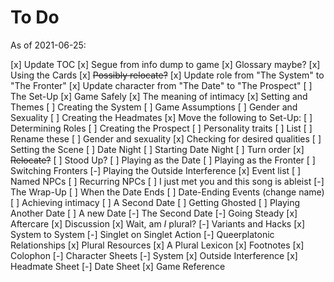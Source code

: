 # To Do

As of 2021-06-25:

[x] Update TOC
[x] Segue from info dump to game
  [x] Glossary maybe?
[x] Using the Cards
  [x] ~~Possibly relocate?~~
  [x] Update role from "The System" to "The Fronter"
  [x] Update character from "The Date" to "The Prospect"
[ ] The Set-Up
  [x] Game Safely
    [x] The meaning of intimacy
  [x] Setting and Themes
  [ ] Creating the System
    [ ] Game Assumptions
    [ ] Gender and Sexuality
  [ ] Creating the Headmates
  [x] Move the following to Set-Up:
  [ ] Determining Roles
  [ ] Creating the Prospect
    [ ] Personality traits
      [ ] List
      [ ] Rename these
    [ ] Gender and sexuality
    [x] Checking for desired qualities
  [ ] Setting the Scene
[ ] Date Night
  [ ] Starting Date Night
  [ ] Turn order
    [x] ~~Relocate?~~
  [ ] Stood Up?
  [ ] Playing as the Date
  [ ] Playing as the Fronter
    [ ] Switching Fronters
  [-] Playing the Outside Interference
    [x] Event list
    [ ] Named NPCs
    [ ] Recurring NPCs
    [ ] I just met you and this song is ableist
[-] The Wrap-Up
  [ ] When the Date Ends
    [ ] Date-Ending Events (change name)
    [ ] Achieving intimacy
    [ ] A Second Date
    [ ] Getting Ghosted
  [ ] Playing Another Date
    [ ] A new Date
    [-] The Second Date
    [-] Going Steady
  [x] Aftercare
  [x] Discussion
  [x] Wait, am *I* plural?
[-] Variants and Hacks
  [x] System to System
  [-] Singlet on Singlet Action
  [-] Queerplatonic Relationships
[x] Plural Resources
[x] A Plural Lexicon 
  [x] Footnotes
[x] Colophon
[-] Character Sheets
  [-] System
  [x] Outside Interference
  [x] Headmate Sheet
  [-] Date Sheet
  [x] Game Reference


